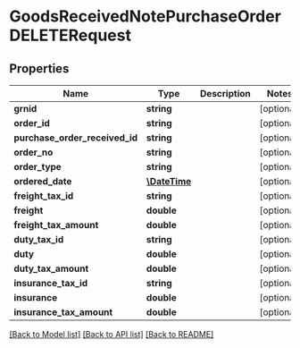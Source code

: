 # GoodsReceivedNotePurchaseOrderDELETERequest

## Properties
Name | Type | Description | Notes
------------ | ------------- | ------------- | -------------
**grnid** | **string** |  | [optional] 
**order_id** | **string** |  | [optional] 
**purchase_order_received_id** | **string** |  | [optional] 
**order_no** | **string** |  | [optional] 
**order_type** | **string** |  | [optional] 
**ordered_date** | [**\DateTime**](\DateTime.md) |  | [optional] 
**freight_tax_id** | **string** |  | [optional] 
**freight** | **double** |  | [optional] 
**freight_tax_amount** | **double** |  | [optional] 
**duty_tax_id** | **string** |  | [optional] 
**duty** | **double** |  | [optional] 
**duty_tax_amount** | **double** |  | [optional] 
**insurance_tax_id** | **string** |  | [optional] 
**insurance** | **double** |  | [optional] 
**insurance_tax_amount** | **double** |  | [optional] 

[[Back to Model list]](../README.md#documentation-for-models) [[Back to API list]](../README.md#documentation-for-api-endpoints) [[Back to README]](../README.md)



